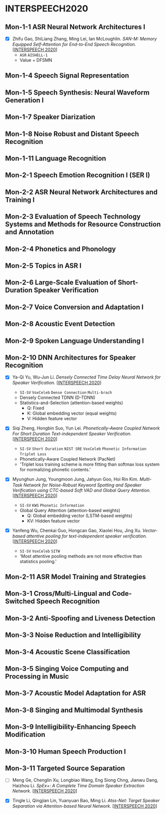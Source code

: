 # INTERSPEECH2020

## Mon-1-1 ASR Neural Network Architectures I

- [x] Zhifu Gao, ShiLiang Zhang, Ming Lei, Ian McLoughlin. *SAN-M: Memory Equipped Self-Attention for End-to-End Speech Recognition.* [[INTERSPEECH 2020](http://www.interspeech2020.org/uploadfile/pdf/Mon-1-1-2.pdf)]
  - `ASR` `AISHELL-1`
  - Value + DFSMN

## Mon-1-4 Speech Signal Representation

## Mon-1-5 Speech Synthesis: Neural Waveform Generation I

## Mon-1-7 Speaker Diarization

## Mon-1-8 Noise Robust and Distant Speech Recognition

## Mon-1-11 Language Recognition

## Mon-2-1 Speech Emotion Recognition I (SER I)

## Mon-2-2 ASR Neural Network Architectures and Training I

## Mon-2-3 Evaluation of Speech Technology Systems and Methods for Resource Construction and Annotation

## Mon-2-4 Phonetics and Phonology

## Mon-2-5 Topics in ASR I

## Mon-2-6 Large-Scale Evaluation of Short-Duration Speaker Verification

## Mon-2-7 Voice Conversion and Adaptation I

## Mon-2-8 Acoustic Event Detection

## Mon-2-9 Spoken Language Understanding I

## Mon-2-10 DNN Architectures for Speaker Recognition

- [x] Ya-Qi Yu, Wu-Jun Li. *Densely Connected Time Delay Neural Network for Speaker Verification.* [[INTERSPEECH 2020](http://www.interspeech2020.org/uploadfile/pdf/Mon-2-10-2.pdf)]
  - `SI-SV` `VoxCeleb` `Dense Connection` `Multi-brach`
  - Densely Connected TDNN (D-TDNN)
  - Statistics-and-Selection (attention-based weights)
    - Q: Fixed
    - K: Global embedding vector (equal weights)
    - V: Hidden feature vector

- [x] Siqi Zheng, Hongbin Suo, Yun Lei. *Phonetically-Aware Coupled Network For Short Duration Text-independent Speaker Verification.* [[INTERSPEECH 2020](http://www.interspeech2020.org/uploadfile/pdf/Mon-2-10-3.pdf)]
  - `SI-SV` `Short Duration` `NIST SRE` `VoxCeleb` `Phonetic Information` `Triplet Loss`
  - Phonetically-Aware Coupled Network (PacNet)
  - 'Triplet loss training scheme is more fitting than softmax loss system for normalizing phonetic contents.'

- [x] Myunghun Jung, Youngmoon Jung, Jahyun Goo, Hoi Rin Kim. *Multi-Task Network for Noise-Robust Keyword Spotting and Speaker Verification using CTC-based Soft VAD and Global Query Attention.* [[INTERSPEECH 2020](http://www.interspeech2020.org/uploadfile/pdf/Mon-2-10-4.pdf)]
  - `SI-SV` `KWS` `Phonetic Information`
  - Global Query Attention (attention-based weights)
    - Q: Global embedding vector (LSTM-based weights)
    - KV: Hidden feature vector

- [x] Yanfeng Wu, Chenkai Guo, Hongcan Gao, Xiaolei Hou, Jing Xu. *Vector-based attentive pooling for text-independent speaker verification.* [[INTERSPEECH 2020](http://www.interspeech2020.org/uploadfile/pdf/Mon-2-10-5.pdf)]
  - `SI-SV` `VoxCeleb` `SITW`
  - 'Most attentive pooling methods are not more effective than statistics pooling.'

## Mon-2-11 ASR Model Training and Strategies

## Mon-3-1 Cross/Multi-Lingual and Code-Switched Speech Recognition

## Mon-3-2 Anti-Spoofing and Liveness Detection

## Mon-3-3 Noise Reduction and Intelligibility

## Mon-3-4 Acoustic Scene Classification

## Mon-3-5 Singing Voice Computing and Processing in Music

## Mon-3-7 Acoustic Model Adaptation for ASR

## Mon-3-8 Singing and Multimodal Synthesis

## Mon-3-9 Intelligibility-Enhancing Speech Modification

## Mon-3-10 Human Speech Production I

## Mon-3-11 Targeted Source Separation  

- [ ] Meng Ge, Chenglin Xu, Longbiao Wang, Eng Siong Chng, Jianwu Dang, Haizhou Li. *SpEx+: A Complete Time Domain Speaker Extraction Network.* [[INTERSPEECH 2020](http://www.interspeech2020.org/uploadfile/pdf/Mon-3-11-1.pdf)]

- [x] Tingle Li, Qingjian Lin, Yuanyuan Bao, Ming Li. *Atss-Net: Target Speaker Separation via Attention-based Neural Network.* [[INTERSPEECH 2020](http://www.interspeech2020.org/uploadfile/pdf/Mon-3-11-2.pdf)]
